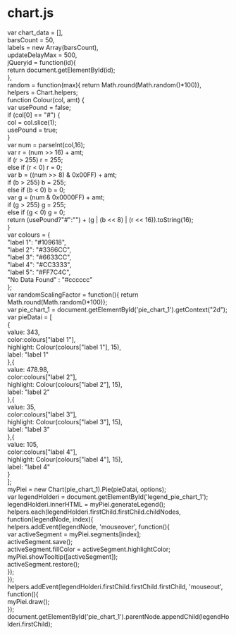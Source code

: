 # chart.js
var chart_data = [],<br/>
    barsCount = 50,<br/>
    labels = new Array(barsCount),<br/>
    updateDelayMax = 500,<br/>
    jQueryid = function(id){<br/>
        return document.getElementById(id);<br/>
    },<br/>
    random = function(max){ return Math.round(Math.random()*100)},<br/>
    helpers = Chart.helpers;<br/>
function Colour(col, amt) {<br/>
    var usePound = false;<br/>
    if (col[0] == "#") {<br/>
        col = col.slice(1);<br/>
        usePound = true;<br/>
    }<br/>
    var num = parseInt(col,16);<br/>
    var r = (num >> 16) + amt;<br/>
    if (r > 255) r = 255;<br/>
    else if  (r < 0) r = 0;<br/>
    var b = ((num >> 8) & 0x00FF) + amt;<br/>
    if (b > 255) b = 255;<br/>
    else if  (b < 0) b = 0;<br/>
    var g = (num & 0x0000FF) + amt;<br/>
    if (g > 255) g = 255;<br/>
    else if (g < 0) g = 0;<br/>
    return (usePound?"#":"") + (g | (b << 8) | (r << 16)).toString(16);<br/>
}<br/>
var colours = {<br/>
    "label 1": "#109618",<br/>
    "label 2": "#3366CC",<br/>
    "label 3": "#6633CC",<br/>
    "label 4": "#CC3333",<br/>
    "label 5": "#FF7C4C",<br/>
    "No Data Found" : "#cccccc"<br/>
};<br/>
var randomScalingFactor = function(){ return Math.round(Math.random()*100)};<br/>
var pie_chart_1 = document.getElementById('pie_chart_1').getContext("2d");<br/>
var pieDatai = [<br/>
    {<br/>
        value: 343,<br/>
        color:colours["label 1"],<br/>
        highlight: Colour(colours["label 1"], 15),<br/>
        label: "label 1"<br/>
    },{<br/>
        value: 478.98,<br/>
        color:colours["label 2"],<br/>
        highlight: Colour(colours["label 2"], 15),<br/>
        label: "label 2"<br/>
    },{<br/>
        value: 35,<br/>
        color:colours["label 3"],<br/>
        highlight: Colour(colours["label 3"], 15),<br/>
        label: "label 3"<br/>
    },{<br/>
        value: 105,<br/>
        color:colours["label 4"],<br/>
        highlight: Colour(colours["label 4"], 15),<br/>
        label: "label 4"<br/>
    }<br/>
];<br/>
myPiei = new Chart(pie_chart_1).Pie(pieDatai, options);<br/>
var legendHolderi = document.getElementById('legend_pie_chart_1');<br/>
legendHolderi.innerHTML = myPiei.generateLegend();<br/>
helpers.each(legendHolderi.firstChild.firstChild.childNodes, function(legendNode, index){<br/>
    helpers.addEvent(legendNode, 'mouseover', function(){<br/>
        var activeSegment = myPiei.segments[index];<br/>
        activeSegment.save();<br/>
        activeSegment.fillColor = activeSegment.highlightColor;<br/>
        myPiei.showTooltip([activeSegment]);<br/>
        activeSegment.restore();<br/>
    });<br/>
});<br/>
helpers.addEvent(legendHolderi.firstChild.firstChild.firstChild, 'mouseout', function(){<br/>
    myPiei.draw();<br/>
});<br/>
document.getElementById('pie_chart_1').parentNode.appendChild(legendHolderi.firstChild);<br/>
<script type="text/javascript" src="chart.js"></script>
<div id="chartdiv1" class="canvas-holde" style="margin:10px auto 0 15px;"><canvas id="pie_chart_1" width="300" height="300"></canvas><div id="legend_pie_chart_1"></div></div>
<script type="text/javascript">
var chart_data = [],
    barsCount = 50,
    labels = new Array(barsCount),
    updateDelayMax = 500,
    jQueryid = function(id){
        return document.getElementById(id);
    },
    random = function(max){ return Math.round(Math.random()*100)},
    helpers = Chart.helpers;
function Colour(col, amt) {
    var usePound = false;
    if (col[0] == "#") {
        col = col.slice(1);
        usePound = true;
    }
    var num = parseInt(col,16);
    var r = (num >> 16) + amt;
    if (r > 255) r = 255;
    else if  (r < 0) r = 0;
    var b = ((num >> 8) & 0x00FF) + amt;
    if (b > 255) b = 255;
    else if  (b < 0) b = 0;
    var g = (num & 0x0000FF) + amt;
    if (g > 255) g = 255;
    else if (g < 0) g = 0;
    return (usePound?"#":"") + (g | (b << 8) | (r << 16)).toString(16);
}
var colours = {
    "label 1": "#109618",
    "label 2": "#3366CC",
    "label 3": "#6633CC",
    "label 4": "#CC3333",
    "label 5": "#FF7C4C",
    "No Data Found" : "#cccccc"
};
var randomScalingFactor = function(){ return Math.round(Math.random()*100)};
var pie_chart_1 = document.getElementById('pie_chart_1').getContext("2d");
var pieDatai = [
    {
        value: 343,
        color:colours["label 1"],
        highlight: Colour(colours["label 1"], 15),
        label: "label 1"
    },{
        value: 478.98,
        color:colours["label 2"],
        highlight: Colour(colours["label 2"], 15),
        label: "label 2"
    },{
        value: 35,
        color:colours["label 3"],
        highlight: Colour(colours["label 3"], 15),
        label: "label 3"
    },{
        value: 105,
        color:colours["label 4"],
        highlight: Colour(colours["label 4"], 15),
        label: "label 4"
    }
];
myPiei = new Chart(pie_chart_1).Pie(pieDatai, options);
var legendHolderi = document.getElementById('legend_pie_chart_1');
legendHolderi.innerHTML = myPiei.generateLegend();
helpers.each(legendHolderi.firstChild.firstChild.childNodes, function(legendNode, index){
    helpers.addEvent(legendNode, 'mouseover', function(){
        var activeSegment = myPiei.segments[index];
        activeSegment.save();
        activeSegment.fillColor = activeSegment.highlightColor;
        myPiei.showTooltip([activeSegment]);
        activeSegment.restore();
    });
});
helpers.addEvent(legendHolderi.firstChild.firstChild.firstChild, 'mouseout', function(){
    myPiei.draw();
});
document.getElementById('pie_chart_1').parentNode.appendChild(legendHolderi.firstChild);
</script>
